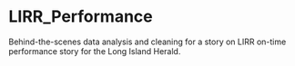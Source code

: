 # LIRR_Performance
Behind-the-scenes data analysis and cleaning for a story on LIRR on-time performance story for the Long Island Herald. 
